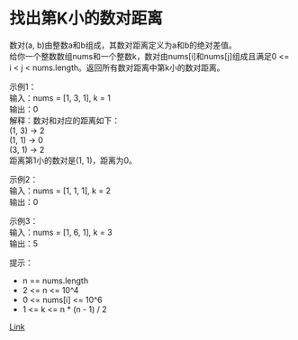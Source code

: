 <h1>找出第K小的数对距离</h1>

数对(a, b)由整数a和b组成，其数对距离定义为a和b的绝对差值。</br>
给你一个整数数组nums和一个整数k，数对由nums[i]和nums[j]组成且满足0 <= i < j < nums.length。返回所有数对距离中第k小的数对距离。</br>

示例1：</br>
输入：nums = [1, 3, 1], k = 1</br>
输出：0</br>
解释：数对和对应的距离如下：</br>
(1, 3) -> 2</br>
(1, 1) -> 0</br>
(3, 1) -> 2</br>
距离第1小的数对是(1, 1)，距离为0。</br>

示例2：</br>
输入：nums = [1, 1, 1], k = 2</br>
输出：0</br>

示例3：</br>
输入：nums = [1, 6, 1], k = 3</br>
输出：5</br>

提示：
- n == nums.length
- 2 <= n <= 10^4
- 0 <= nums[i] <= 10^6
- 1 <= k <= n * (n - 1) / 2

[Link](https://leetcode.cn/problems/find-k-th-smallest-pair-distance/)